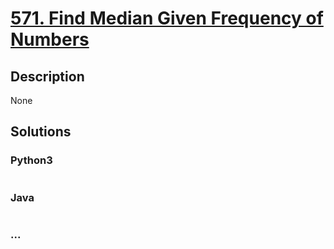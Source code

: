 # [571. Find Median Given Frequency of Numbers](https://leetcode.com/problems/find-median-given-frequency-of-numbers)

## Description
None


## Solutions


### Python3

```python

```

### Java

```java

```

### ...
```

```
